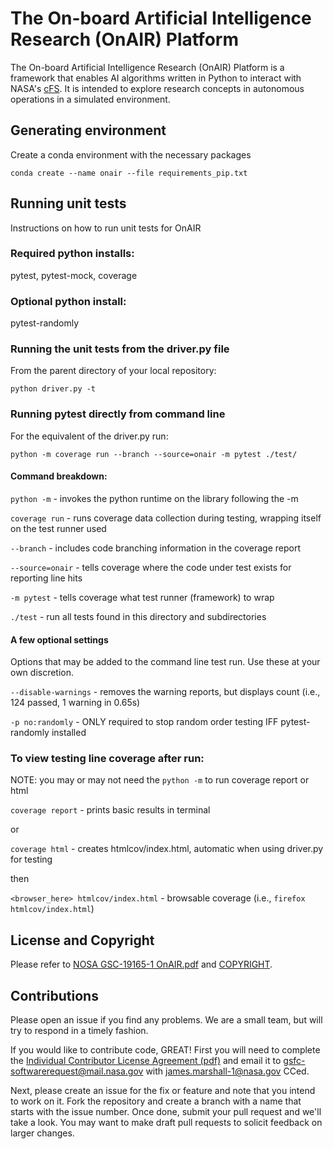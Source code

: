 # The On-board Artificial Intelligence Research (OnAIR) Platform

The On-board Artificial Intelligence Research (OnAIR) Platform is a framework that enables AI algorithms written in Python to interact with NASA's [cFS](https://github.com/nasa/cFS).
It is intended to explore research concepts in autonomous operations in a simulated environment.

## Generating environment

Create a conda environment with the necessary packages

    conda create --name onair --file requirements_pip.txt

## Running unit tests

Instructions on how to run unit tests for OnAIR

### Required python installs:
pytest,
pytest-mock,
coverage

### Optional python install:
pytest-randomly

### Running the unit tests from the driver.py file

From the parent directory of your local repository:
```
python driver.py -t
```

### Running pytest directly from command line

For the equivalent of the driver.py run:
```
python -m coverage run --branch --source=onair -m pytest ./test/
```

#### Command breakdown:
`python -m` - invokes the python runtime on the library following the -m

`coverage run` - runs coverage data collection during testing, wrapping itself on the test runner used

`--branch` - includes code branching information in the coverage report

`--source=onair` - tells coverage where the code under test exists for reporting line hits

`-m pytest` - tells coverage what test runner (framework) to wrap

`./test` - run all tests found in this directory and subdirectories

#### A few optional settings
Options that may be added to the command line test run. Use these at your own discretion.

`--disable-warnings` - removes the warning reports, but displays count (i.e., 124 passed, 1 warning in 0.65s)

`-p no:randomly` - ONLY required to stop random order testing IFF pytest-randomly installed

### To view testing line coverage after run:
NOTE: you may or may not need the `python -m` to run coverage report or html

`coverage report` - prints basic results in terminal

or

`coverage html` - creates htmlcov/index.html, automatic when using driver.py for testing

then

`<browser_here> htmlcov/index.html` - browsable coverage (i.e., `firefox htmlcov/index.html`)

## License and Copyright

Please refer to [NOSA GSC-19165-1 OnAIR.pdf](NOSA%20GSC-19165-1%20OnAIR.pdf) and [COPYRIGHT](COPYRIGHT).

## Contributions

Please open an issue if you find any problems.
We are a small team, but will try to respond in a timely fashion.

If you would like to contribute code, GREAT!
First you will need to complete the [Individual Contributor License Agreement (pdf)](doc/Indv_CLA_OnAIR.pdf) and email it to gsfc-softwarerequest@mail.nasa.gov with james.marshall-1@nasa.gov CCed.

Next, please create an issue for the fix or feature and note that you intend to work on it.
Fork the repository and create a branch with a name that starts with the issue number.
Once done, submit your pull request and we'll take a look.
You may want to make draft pull requests to solicit feedback on larger changes.
